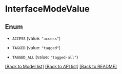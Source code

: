 # InterfaceModeValue

## Enum


* `ACCESS` (value: `"access"`)

* `TAGGED` (value: `"tagged"`)

* `TAGGED_ALL` (value: `"tagged-all"`)


[[Back to Model list]](../README.md#documentation-for-models) [[Back to API list]](../README.md#documentation-for-api-endpoints) [[Back to README]](../README.md)


